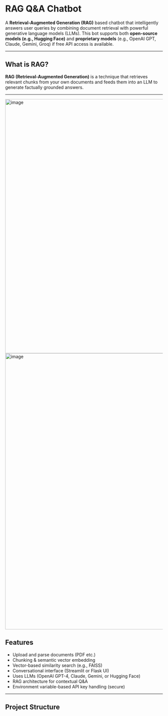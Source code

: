 # RAG Q&A Chatbot

A **Retrieval-Augmented Generation (RAG)** based chatbot that intelligently answers user queries by combining document retrieval with powerful generative language models (LLMs). This bot supports both **open-source models (e.g., Hugging Face)** and **proprietary models** (e.g., OpenAI GPT, Claude, Gemini, Groq) if free API access is available.

---

## What is RAG?

**RAG (Retrieval-Augmented Generation)** is a technique that retrieves relevant chunks from your own documents and feeds them into an LLM to generate factually grounded answers.

---
<img width="1046" height="810" alt="image" src="https://github.com/user-attachments/assets/7f0f86c8-76de-476d-8f3c-cff7e2d31b32" />

<img width="997" height="880" alt="image" src="https://github.com/user-attachments/assets/c6b1a14e-7293-4a72-9729-b524b396351d" />



## Features

-  Upload and parse documents (PDF etc.)
-  Chunking & semantic vector embedding
-  Vector-based similarity search (e.g., FAISS)
-  Conversational interface (Streamlit or Flask UI)
-  Uses LLMs (OpenAI GPT-4, Claude, Gemini, or Hugging Face)
-  RAG architecture for contextual Q&A
-  Environment variable-based API key handling (secure)

---

## Project Structure

